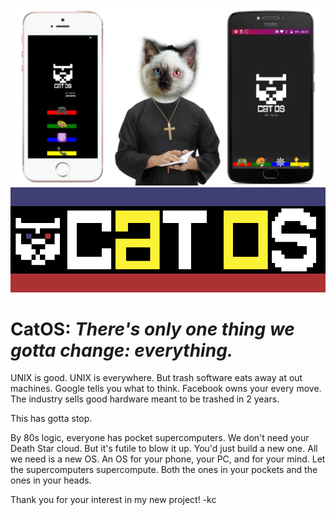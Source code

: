 ![CatOS](https://github.com/kcallow/CatOS/raw/master/CatOS-marriage.png "CatOS, Marriage of iPhone with Android") 
![CatOS](https://github.com/kcallow/CatOS/raw/master/logo.png "CatOS Logo") 
# CatOS: _There's only one thing we gotta change: everything._

UNIX is good. UNIX is everywhere. But trash software eats away at out machines. 
Google tells you what to think. Facebook owns your every move. The industry sells good hardware meant to be trashed in 2 years.

This has gotta stop.

By 80s logic, everyone has pocket supercomputers.
We don't need your Death Star cloud. But it's futile to blow it up. You'd just build a new one.
All we need is a new OS. An OS for your phone, your PC, and for your mind.
Let the supercomputers supercompute. Both the ones in your pockets and the ones in your heads.

Thank you for your interest in my new project!
-kc
